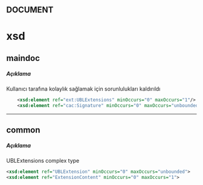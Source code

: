 DOCUMENT
---

# xsd
## maindoc

##### Açıklama
Kullanıcı tarafına kolaylık sağlamak için sorunlulukları kaldırıldı

```xml
    <xsd:element ref="ext:UBLExtensions" minOccurs="0" maxOccurs="1"/>
    <xsd:element ref="cac:Signature" minOccurs="0" maxOccurs="unbounded"/>
```
---

## common
##### Açıklama
UBLExtensions complex type
```xml
<xsd:element ref="UBLExtension" minOccurs="0" maxOccurs="unbounded">
<xsd:element ref="ExtensionContent" minOccurs="0" maxOccurs="1">
```